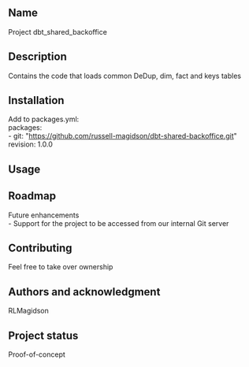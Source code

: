 ## Name  
Project dbt_shared_backoffice  

## Description  
Contains the code that loads common DeDup, dim, fact and keys tables  

## Installation  
Add to packages.yml:  
packages:    
  \- git: "https://github.com/russell-magidson/dbt-shared-backoffice.git"   
    revision: 1.0.0  

## Usage  
  
## Roadmap  
Future enhancements  
 \- Support for the project to be accessed from our internal Git server  
  
## Contributing  
Feel free to take over ownership  
  
## Authors and acknowledgment  
RLMagidson  
  
## Project status  
Proof-of-concept  
  

